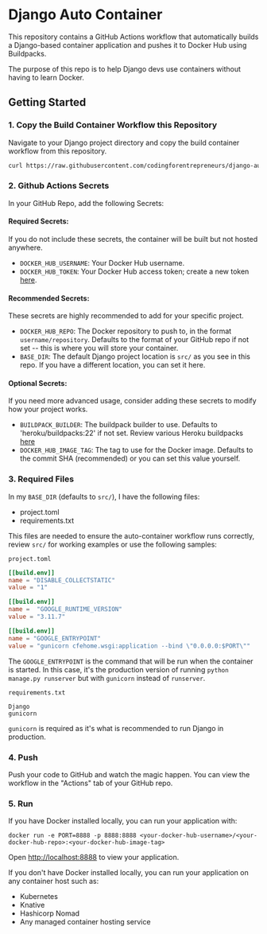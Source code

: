 
# Django Auto Container


This repository contains a GitHub Actions workflow that automatically builds a Django-based container application and pushes it to Docker Hub using Buildpacks.

The purpose of this repo is to help Django devs use containers without having to learn Docker. 

## Getting Started

### 1. Copy the Build Container Workflow this Repository

Navigate to your Django project directory and copy the build container workflow from this repository.

```bash
curl https://raw.githubusercontent.com/codingforentrepreneurs/django-auto-container/main/.github/workflows/build-container.yml > .github/workflows/build-container.yml
```

### 2. Github Actions Secrets
In your GitHub Repo, add the following Secrets:
#### Required Secrets:
If you do not include these secrets, the container will be built but not hosted anywhere.

- `DOCKER_HUB_USERNAME`: Your Docker Hub username.
- `DOCKER_HUB_TOKEN`: Your Docker Hub access token; create a new token [here](https://hub.docker.com/settings/security).


#### Recommended Secrets:

These secrets are highly recommended to add for your specific project.
- `DOCKER_HUB_REPO`: The Docker repository to push to, in the format `username/repository`. Defaults to the format of your GitHub repo if not set -- this is where you will store your container.
- `BASE_DIR`: The default Django project location is `src/` as you see in this repo. If you have a different location, you can set it here.

#### Optional Secrets:
If you need more advanced usage, consider adding these secrets to modify how your project works.
- `BUILDPACK_BUILDER`: The buildpack builder to use. Defaults to 'heroku/buildpacks:22' if not set. Review various Heroku buildpacks [here](https://devcenter.heroku.com/articles/stack#stack-support-details)
- `DOCKER_HUB_IMAGE_TAG`: The tag to use for the Docker image. Defaults to the commit SHA (recommended) or you can set this value yourself.

### 3. Required Files

In my `BASE_DIR` (defaults to `src/`), I have the following files:
- project.toml
- requirements.txt

This files are needed to ensure the auto-container workflow runs correctly, review `src/` for working examples or use the following samples:

`project.toml`
```toml
[[build.env]]
name = "DISABLE_COLLECTSTATIC"
value = "1"

[[build.env]]
name =  "GOOGLE_RUNTIME_VERSION"
value = "3.11.7"

[[build.env]]
name = "GOOGLE_ENTRYPOINT"
value = "gunicorn cfehome.wsgi:application --bind \"0.0.0.0:$PORT\""
```
The `GOOGLE_ENTRYPOINT` is the command that will be run when the container is started. In this case, it's the production version of running `python manage.py runserver` but with `gunicorn` instead of `runserver`.


`requirements.txt`
```
Django
gunicorn
```
`gunicorn` is required as it's what is recommended to run Django in production.

### 4. Push

Push your code to GitHub and watch the magic happen. You can view the workflow in the "Actions" tab of your GitHub repo.

### 5. Run

If you have Docker installed locally, you can run your application with:

```
docker run -e PORT=8888 -p 8888:8888 <your-docker-hub-username>/<your-docker-hub-repo>:<your-docker-hub-image-tag>
```
Open [http://localhost:8888](http://localhost:8888) to view your application.

If you don't have Docker installed locally, you can run your application on any container host such as:

- Kubernetes
- Knative
- Hashicorp Nomad
- Any managed container hosting service